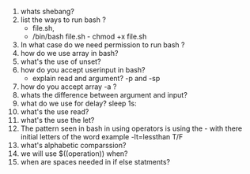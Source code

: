 1. whats shebang?
2. list the ways to run bash ?
    - file.sh,
    - /bin/bash file.sh   - chmod +x file.sh 
3.  In what case do we need permission to run bash ?
4.  how do we use array in bash?
5. what's the use of unset?
6. how do you accept userinput in bash? 
     - explain read and argument? -p and -sp
7. how do you accept array -a ?
8. whats the difference between argument and input?
9. what do we use for delay? sleep 1s:
10. what's the use read?
11. what's the use the let?
12. The pattern seen in bash  in using operators is using the - with there initial letters of the word example -lt=lessthan T/F
13. what's alphabetic comparssion?
14. we will use $((operation)) when?
15. when are spaces needed in if else statments?